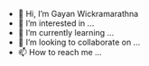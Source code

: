 - 👋 Hi, I’m Gayan Wickramarathna
- 👀 I’m interested in ...
- 🌱 I’m currently learning ...
- 💞️ I’m looking to collaborate on ...
- 📫 How to reach me ...

<!---
lhmgiw/lhmgiw is a ✨ special ✨ repository because its `README.md` (this file) appears on your GitHub profile.
You can click the Preview link to take a look at your changes.
--->
